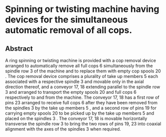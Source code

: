 # Spinning or twisting machine having devices for the simultaneous automatic removal of all cops.

## Abstract
A ring spinning or twisting machine is provided with a cop removal device arranged to automatically remove all full cops 6 simultaneously from the spindle row 3 of the machine and to replace them with empty cop spools 20 . The cop removal device comprises a plurality of take up members 5 each associated with a respective spindle 3 and movable only in the axial direction thereof, and a conveyor 17, 18 extending parallel to the spindle row 3 and arranged to transport the empty spools 20 and full cops 6 respectively to and from the machine. The conveyor 17, 18 has a first row of pins 23 arranged to receive full cops 6 after they have been removed from the spindles 3 by the take up members 5 , and a second row of pins 19 for carrying empty spools 20 to be picked up by the take up members 5 and placed on the spindles 3 . The conveyor 17, 18 is movable horizontally transverse the spindle row 3 to bring the two rows of pins 19, 23 into coaxial alignment with the axes of the spindles 3 when required.